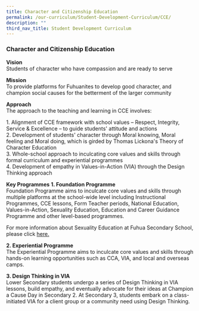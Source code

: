 ```yaml
---
title: Character and Citizenship Education
permalink: /our-curriculum/Student-Development-Curriculum/CCE/
description: ""
third_nav_title: Student Development Curriculum
---
```

### Character and Citizenship Education

**Vision**
<br> Students of character who have compassion and are ready to serve

**Mission**
<br> To provide platforms for Fuhuanites to develop good character, and champion social causes for the betterment of the larger community

**Approach**
<br> The approach to the teaching and learning in CCE involves:

1\.  Alignment of CCE framework with school values – Respect, Integrity, Service & Excellence – to guide students' attitude and actions  
2\.  Development of students' character through Moral knowing, Moral feeling and Moral doing, which is girded by Thomas Lickona's Theory of Character Education  
3\.  Whole-school approach to inculcating core values and skills through formal curriculum and experiential programmes  
4\. Development of empathy in Values-in-Action (VIA) through the Design Thinking approach  
 
**Key Programmes**
**1\. Foundation Programme**
<br> Foundation Programme aims to inculcate core values and skills through multiple platforms at the school-wide level including Instructional Programmes, CCE lessons, Form Teacher periods, National Education, Values-in-Action, Sexuality Education, Education and Career Guidance Programme and other level-based programmes. 

For more information about Sexuality Education at Fuhua Secondary School, please click [here.](https://staging.d2jrpotv8emy04.amplifyapp.com/cce/Sexuality-Education/)

**2\. Experiential Programme**
<br> The Experiential Programme aims to inculcate core values and skills through hands-on learning opportunities such as CCA, VIA, and local and overseas camps.   

**3\. Design Thinking in VIA**
<br> Lower Secondary students undergo a series of Design Thinking in VIA lessons, build empathy, and eventually advocate for their ideas at Champion a Cause Day in Secondary 2. At Secondary 3, students embark on a class-initiated VIA for a client group or a community need using Design Thinking.